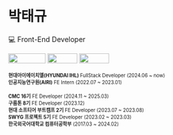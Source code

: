 # 박태규

💻 Front-End Developer

<img src="https://img.shields.io/badge/Typescript-3178C6?style=flat-square&logo=Typescript&logoColor=white" width="75" height="20"/> <img src="https://img.shields.io/badge/React-61DAFB?style=for-the-badge&logo=React&logoColor=white"  width="60" height="20"> <img src="https://img.shields.io/badge/vue.js-4FC08D?style=for-the-badge&logo=vue.js&logoColor=white"  width="60" height="20"> 



<sub><sup><b>현대아이에이치엘(HYUNDAI IHL)</b> FullStack Developer (2024.06 ~ now)</sup></sub>  
<sub><sup><b>인공지능연구원(AIRI)</b> FE Intern (2022.07 ~ 2023.01)</sup></sub>  


<sub><sup><b>CMC 16기</b> FE Developer (2024.11 ~ 2025.03)</sup></sub></br>
<sub><sup><b>구름톤 8기</b> FE Developer (2023.12)</sup></sub></br>
<sub><sup><b>현대 소프티어 부트캠프 2기</b> FE Developer (2023.07 ~ 2023.08)</sup></sub></br>
<sub><sup><b>SWYG 프로젝트 5기</b> FE Developer  (2023.02 ~ 2023.03)</sup></sub></br>
<sub><sup><b>한국외국어대학교 컴퓨터공학부</b> (2017.03 ~ 2024.02)</sup></sub> </br>

<!--
**ptq124/ptq124** is a ✨ _special_ ✨ repository because its `README.md` (this file) appears on your GitHub profile.

Here are some ideas to get you started:

- 🔭 I’m currently working on ...
- 🌱 I’m currently learning ...
- 👯 I’m looking to collaborate on ...
- 🤔 I’m looking for help with ...
- 💬 Ask me about ...
- 📫 How to reach me: ...
- 😄 Pronouns: ...
- ⚡ Fun fact: ...
-->
